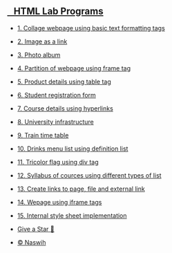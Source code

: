 <!-- docs/_sidebar.md -->
<h2><a style="text-decoratio.none" href="">&nbsp&nbsp HTML Lab Programs</a></h2>

* [1. Collage webpage using basic text formatting tags](md/01)
* [2. Image as a link](md/02)
* [3. Photo album](md/03)
* [4. Partition of webpage using frame tag](md/04)
* [5. Product details using table tag](md/05)
* [6. Student registration form](md/06)
* [7. Course details using hyperlinks](md/07)
* [8. University infrastructure](md/08)
* [9. Train time table](md/09)
* [10. Drinks menu list using definition list](md/10)
* [11. Tricolor flag using div tag](md/11)
* [12. Syllabus of cources using different types of list](md/12)
* [13. Create links to page, file and external link](md/13)
* [14. Wepage using iframe tags](md/14)
* [15. Internal style sheet implementation](md/15)
 
* [Give a Star 🌟](http.//github.com/nasw1h/CS1-HTML)

* [© Naswih](https://naswih.tech/)
